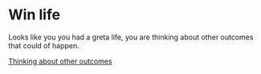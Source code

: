# Win life

Looks like you you had a greta life, you are thinking about other outcomes that could of happen.

[Thinking about other outcomes](../alarm-ring.md)
